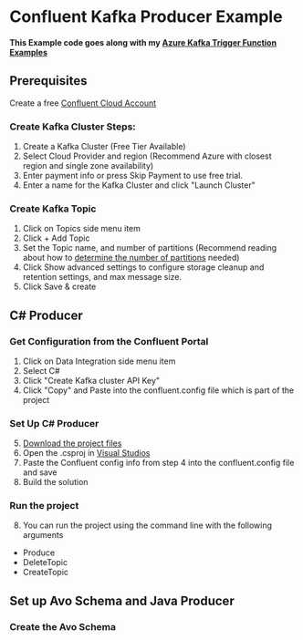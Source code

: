# Confluent Kafka Producer Example
#### This Example code goes along with my [Azure Kafka Trigger Function Examples](https://github.com/VinnyBonner/AzureKafkaTriggerFunctionExamples)

## Prerequisites
Create a free [Confluent Cloud Account](https://www.confluent.io/)



### Create Kafka Cluster Steps:
1. Create a Kafka Cluster (Free Tier Available)
2. Select Cloud Provider and region (Recommend Azure with closest region and single zone availability)
3. Enter payment info or press Skip Payment to use free trial.
4. Enter a name for the Kafka Cluster and click "Launch Cluster"

### Create Kafka Topic
1. Click on Topics side menu item
2. Click + Add Topic
3. Set the Topic name, and number of partitions (Recommend reading about how to [determine the number of partitions](https://docs.microsoft.com/en-us/azure/architecture/reference-architectures/event-hubs/partitioning-in-event-hubs-and-kafka#determine-the-number-of-partitions) needed)
4. Click Show advanced settings to configure storage cleanup and retention settings, and max message size.
5. Click Save & create

## C# Producer
### Get Configuration from the Confluent Portal
1. Click on Data Integration side menu item
2. Select C#
3. Click "Create Kafka cluster API Key"
4. Click "Copy" and Paste into the confluent.config file which is part of the project

### Set Up C# Producer  
5. [Download the project files](https://github.com/VinnyBonner/ConfluentKafkaProducerExample/tree/main/CSharpExample)
6. Open the .csproj in [Visual Studios](https://visualstudio.microsoft.com/)
7. Paste the Confluent config info from step 4 into the confluent.config file and save
8. Build the solution

### Run the project
8. You can run the project using the command line with the following arguments
- Produce <TopicName> <NumberOfMessagesToProduce>
- DeleteTopic <TopicName>
- CreateTopic <TopicName> <NumberOfPartitions>

## Set up Avo Schema and Java Producer

### Create the Avo Schema
